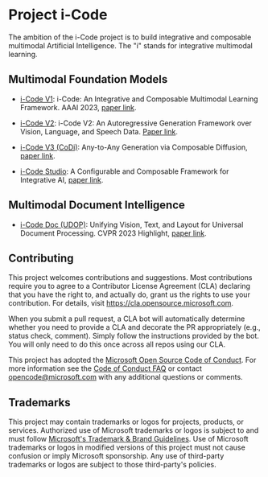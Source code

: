 # Project i-Code
The ambition of the i-Code project is to build integrative and composable multimodal Artificial Intelligence. The "i" stands for integrative multimodal learning.

## Multimodal Foundation Models
- [i-Code V1](https://github.com/microsoft/i-Code/tree/main/i-Code-V1): i-Code: An Integrative and Composable Multimodal Learning Framework. AAAI 2023, [paper link](https://arxiv.org/abs/2205.01818).

- [i-Code V2](https://github.com/microsoft/i-Code/tree/main/i-Code-V2): i-Code V2: An Autoregressive Generation Framework over Vision, Language, and Speech Data. [Paper link](https://arxiv.org/abs/2305.12311).

- [i-Code V3 (CoDi)](https://github.com/microsoft/i-Code/tree/main/i-Code-V3): Any-to-Any Generation via Composable Diffusion, [paper link](https://arxiv.org/abs/2305.11846).

- [i-Code Studio](https://github.com/microsoft/i-Code/tree/main/i-Code-Studio):  A Configurable and Composable Framework for Integrative AI, [paper link](https://arxiv.org/abs/2305.13738).

## Multimodal Document Intelligence
- [i-Code Doc (UDOP)](https://github.com/microsoft/i-Code/tree/main/i-Code-Doc): Unifying Vision, Text, and Layout for Universal Document Processing. CVPR 2023 Highlight, [paper link](https://arxiv.org/abs/2212.02623).

## Contributing

This project welcomes contributions and suggestions.  Most contributions require you to agree to a
Contributor License Agreement (CLA) declaring that you have the right to, and actually do, grant us
the rights to use your contribution. For details, visit https://cla.opensource.microsoft.com.

When you submit a pull request, a CLA bot will automatically determine whether you need to provide
a CLA and decorate the PR appropriately (e.g., status check, comment). Simply follow the instructions
provided by the bot. You will only need to do this once across all repos using our CLA.

This project has adopted the [Microsoft Open Source Code of Conduct](https://opensource.microsoft.com/codeofconduct/).
For more information see the [Code of Conduct FAQ](https://opensource.microsoft.com/codeofconduct/faq/) or
contact [opencode@microsoft.com](mailto:opencode@microsoft.com) with any additional questions or comments.

## Trademarks

This project may contain trademarks or logos for projects, products, or services. Authorized use of Microsoft 
trademarks or logos is subject to and must follow 
[Microsoft's Trademark & Brand Guidelines](https://www.microsoft.com/en-us/legal/intellectualproperty/trademarks/usage/general).
Use of Microsoft trademarks or logos in modified versions of this project must not cause confusion or imply Microsoft sponsorship.
Any use of third-party trademarks or logos are subject to those third-party's policies.
